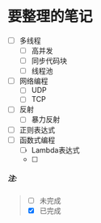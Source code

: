 # 要整理的笔记
- [ ] 多线程
  - [ ] 高并发
  - [ ] 同步代码块
  - [ ] 线程池
- [ ] 网络编程
  - [ ] UDP
  - [ ] TCP
- [ ] 反射
  - [ ] 暴力反射
- [ ] 正则表达式
- [ ] 函数式编程
  - [ ] Lambda表达式
  - [ ] 



##### 注:

> - [ ] 未完成
> - [x] 已完成